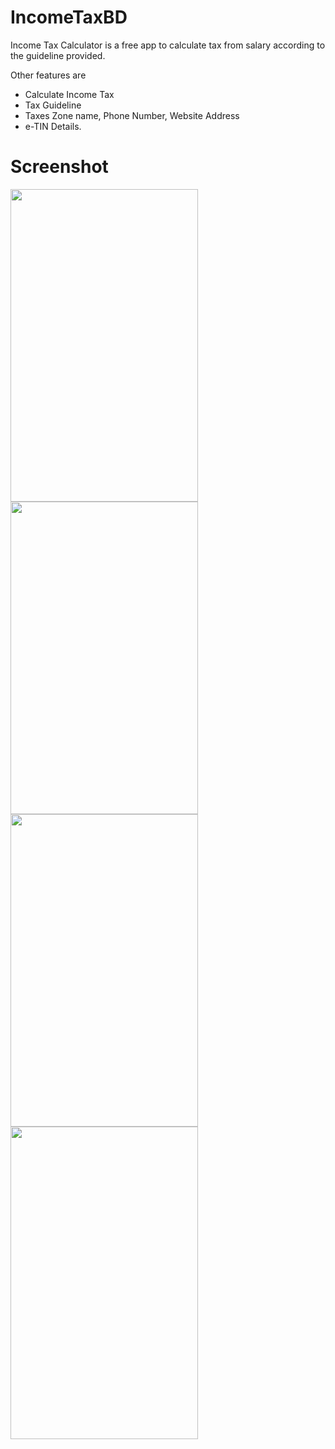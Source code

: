# IncomeTaxBD
Income Tax Calculator is a free app to calculate tax from salary according to the guideline provided.

Other features are
- Calculate Income Tax
- Tax Guideline
- Taxes Zone name, Phone Number, Website Address
- e-TIN Details.


# Screenshot
<img src="https://user-images.githubusercontent.com/98511373/151651579-b41af2fc-1d22-42f6-a9a2-63591f5ad46d.png" width="300" height="500"> 
<img src="https://user-images.githubusercontent.com/98511373/151651587-3a10fac4-d2cf-4ee8-ad7a-83b8fc8dc981.png"  width="300" height="500"> 
<img src="https://user-images.githubusercontent.com/98511373/151651590-fea7f637-17b2-4cf8-99f7-9043da18eb47.png" width="300" height="500"> 
<img src="https://user-images.githubusercontent.com/98511373/151651593-53ba7724-26bf-4ee4-a315-557af3fe2274.png" width="300" height="500"> 

